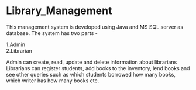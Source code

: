 # Library_Management
<p>This management system is developed using Java and MS SQL server as database. The system has two parts - </p>

1.Admin <br>
2.Librarian <br>

<p>Admin can create, read, update and delete information about librarians
Librarians can register students, add books to the inventory, lend books and see other queries such as which students borrowed how many books, which writer has how many books etc.</p>
